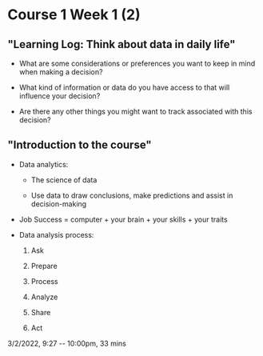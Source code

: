# Course 1 Week 1 (2)

## "Learning Log: Think about data in daily life"

- What are some considerations or preferences you want to keep in mind when making a decision?

- What kind of information or data do you have access to that will influence your decision?
- Are there any other things you might want to track associated with this decision?

## "Introduction to the course"
- Data analytics:
  - The science of data
  
  - Use data to draw conclusions, make predictions and assist in decision-making

- Job Success = computer + your brain + your skills + your traits
- Data analysis process:
    1. Ask
    2. Prepare
    
    3. Process
    4. Analyze
    5. Share
    6. Act
    
3/2/2022, 9:27 -- 10:00pm, 33 mins
